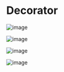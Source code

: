 # Decorator

![image](https://github.com/Jayash/java-design-patterns/assets/7610065/64832c32-02ed-486f-ae80-0bd7f06674d9)

![image](https://github.com/Jayash/java-design-patterns/assets/7610065/c86d07af-71ff-4472-85d0-f8696b911487)

![image](https://github.com/Jayash/java-design-patterns/assets/7610065/5356a7a6-9de2-40c7-ae59-3860ad4cde58)

![image](https://github.com/Jayash/java-design-patterns/assets/7610065/93456008-0ec3-45c1-9acc-1f966158a223)
